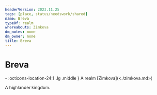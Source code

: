 ```yaml
---
headerVersion: 2023.11.25
tags: [place, status/needswork/shared]
name: Breva
typeOf: realm
whereabouts: Zimkova
dm_notes: none
dm_owner: none
title: Breva
---
```

# Breva
<div class="grid cards ext-narrow-margin ext-one-column" markdown>
-    :octicons-location-24:{ .lg .middle } A realm [Zimkova](<./zimkova.md>)  
</div>


A highlander kingdom.





